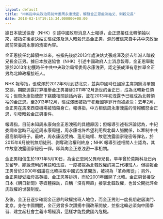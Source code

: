 ```yaml
---
layout: default
title: "NHK指中央政治局前常委周永康洩密，觸發金正恩處決姑丈、刺殺兄長"
date: 2018-02-14T19:15:34.000000+08:00
---
```


據日本放送協會（NHK）引述中國政府消息人士報導，金正恩接任北韓領袖以來，被指先後處決姑丈張成澤及派人暗殺兄長金正男，源於確信來自中共中央政治局前常委周永康的洩密內容。 

金正恩接任北韓領袖以來，被指先後於2013年處決姑丈張成澤及於去年派人暗殺兄長金正男。據日本放送協會（NHK）引述中國政府人士消息報導，金正恩舉動源於2013年初獲時任中共中央政治局常委周永康洩密，認定張成澤有意推舉金正男為北韓政權接班人。

NHK 報導指，張成澤於2012年8月到訪北京，並與中國時任國家主席胡錦濤單獨交談，期間透露打算推舉金正男接替2011年12月逝世的金正日，成為北韓新任領袖；但周永康指使部下竊聽相關談話內容，並在2013年初洩露予已經成為北韓領袖的金正恩。至2013年12月，張成澤因被指干犯叛國等罪行而被處決；去年2月，金正男在馬來西亞機場被暗殺身亡。報導指，中方相信周永康洩露的情報觸怒金正恩，引發暗殺金正男事件。

報導指，目前未知周永康向金正恩洩密的具體原因；但報導引述有評論認為，中紀委調查當時已迫近周永康周邊，周永康或許希望利用與北韓人脈關係，以牽制中共最高領導班子。最終，周永康因受賄、濫用職權、故意洩露國家秘密等罪名，於2015年6月被判無期徒刑、剝奪政治權利終身；NHK 報導引述相關人士認為，其中故意洩露國家秘密一罪，即與向金正恩洩密一事相關。

金正男相信生於1971年5月10日，為金正恩同父異母兄長，早年曾於莫斯科及日內瓦留學，能說流利的英語和法語，一度被視為北韓政權的第三代接班人。但據報金正男曾於2000年倡議在北韓採取中國式改革開放，被視為「革命叛徒」；另外，金正男疑受繼母高英姬、金正恩等排擠，而於2001年離開了北韓。金正男曾接受日本《朝日新聞》等媒體採訪，自稱「沒有興趣」接掌北韓政權，也曾公開批評金氏政權的世襲制度。

及後，金正日逐步確認金正恩的政權接班人地位，而金正男則一度長期避居澳門、北京。身在中國期間，金正男曾多次讚揚中國改革開放，並指北韓必須向中國學習、建立起社會主義市場經濟，這樣才能挽救國內危機。

